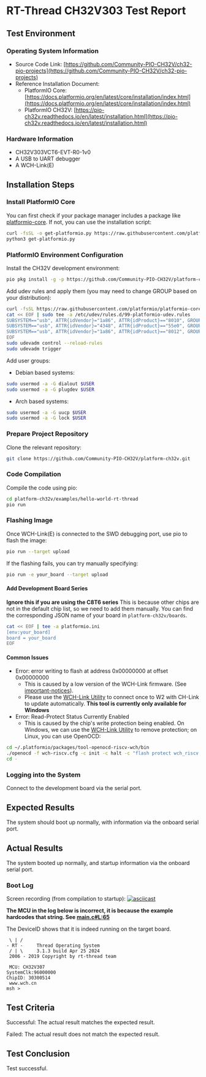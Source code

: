 # RT-Thread CH32V303 Test Report

## Test Environment

### Operating System Information

- Source Code Link: [https://github.com/Community-PIO-CH32V/ch32-pio-projects](https://github.com/Community-PIO-CH32V/ch32-pio-projects)
- Reference Installation Document:
    - PlatformIO Core: [https://docs.platformio.org/en/latest/core/installation/index.html](https://docs.platformio.org/en/latest/core/installation/index.html)
    - PlatformIO CH32V: [https://pio-ch32v.readthedocs.io/en/latest/installation.html](https://pio-ch32v.readthedocs.io/en/latest/installation.html)

### Hardware Information

- CH32V303VCT6-EVT-R0-1v0
- A USB to UART debugger
- A WCH-Link(E)

## Installation Steps

### Install PlatformIO Core

You can first check if your package manager includes a package like [platformio-core](https://archlinux.org/packages/?name=platformio-core). If not, you can use the installation script:

```bash
curl -fsSL -o get-platformio.py https://raw.githubusercontent.com/platformio/platformio-core-installer/master/get-platformio.py
python3 get-platformio.py
```

### PlatformIO Environment Configuration

Install the CH32V development environment:
```bash
pio pkg install -g -p https://github.com/Community-PIO-CH32V/platform-ch32v.git
```

Add udev rules and apply them (you may need to change GROUP based on your distribution):
```bash
curl -fsSL https://raw.githubusercontent.com/platformio/platformio-core/develop/platformio/assets/system/99-platformio-udev.rules | sudo tee /etc/udev/rules.d/99-platformio-udev.rules
cat << EOF | sudo tee -a /etc/udev/rules.d/99-platformio-udev.rules
SUBSYSTEM=="usb", ATTR{idVendor}="1a86", ATTR{idProduct}=="8010", GROUP="plugdev"
SUBSYSTEM=="usb", ATTR{idVendor}="4348", ATTR{idProduct}=="55e0", GROUP="plugdev"
SUBSYSTEM=="usb", ATTR{idVendor}="1a86", ATTR{idProduct}=="8012", GROUP="plugdev"
EOF
sudo udevadm control --reload-rules
sudo udevadm trigger
```

Add user groups:
- Debian based systems:
```bash
sudo usermod -a -G dialout $USER
sudo usermod -a -G plugdev $USER
```
- Arch based systems:
```bash
sudo usermod -a -G uucp $USER
sudo usermod -a -G lock $USER
```

### Prepare Project Repository

Clone the relevant repository:
```bash
git clone https://github.com/Community-PIO-CH32V/platform-ch32v.git
```

### Code Compilation

Compile the code using pio:
```bash
cd platform-ch32v/examples/hello-world-rt-thread
pio run
```

### Flashing Image

Once WCH-Link(E) is connected to the SWD debugging port, use pio to flash the image:
```bash
pio run --target upload
```

If the flashing fails, you can try manually specifying:
```bash
pio run -e your_board --target upload
```

#### Add Development Board Series

**Ignore this if you are using the C8T6 series**
This is because other chips are not in the default chip list, so we need to add them manually.
You can find the corresponding JSON name of your board in `platform-ch32v/boards`.
```bash
cat << EOF | tee -a platformio.ini
[env:your_board]
board = your_board
EOF
```

#### Common Issues

- Error: error writing to flash at address 0x00000000 at offset 0x00000000
    - This is caused by a low version of the WCH-Link firmware. (See [important-notices](https://github.com/Community-PIO-CH32V/platform-ch32v?tab=readme-ov-file#important-notices)).
    - Please use the [WCH-Link Utility](https://www.wch.cn/downloads/WCH-LinkUtility_ZIP.html) to connect once to W2 with CH-Link to update automatically. **This tool is currently only available for Windows**
- Error: Read-Protect Status Currently Enabled
    - This is caused by the chip's write protection being enabled. On Windows, we can use the [WCH-Link Utility](https://www.wch.cn/downloads/WCH-LinkUtility_ZIP.html) to remove protection; on Linux, you can use OpenOCD:
```bash
cd ~/.platformio/packages/tool-openocd-riscv-wch/bin
./openocd -f wch-riscv.cfg -c init -c halt -c "flash protect wch_riscv 0 last  off " -c exit
cd -
```

### Logging into the System

Connect to the development board via the serial port.

## Expected Results

The system should boot up normally, with information via the onboard serial port.

## Actual Results

The system booted up normally, and startup information via the onboard serial port.

### Boot Log

Screen recording (from compilation to startup):
[![asciicast](https://asciinema.org/a/ZZzVWVgkR23b8Zu6MkHA7Ojwd.svg)](https://asciinema.org/a/ZZzVWVgkR23b8Zu6MkHA7Ojwd)

**The MCU in the log below is incorrect, it is because the example hardcodes that string. See [main.c#L:65](https://github.com/Community-PIO-CH32V/platform-ch32v/blob/d9663011522ffa485b465a2dcdcebafa3970bcd1/examples/hello-world-rt-thread/src/main.c#L65)**

The DeviceID shows that it is indeed running on the target board.
```log
 \ | /
- RT -     Thread Operating System
 / | \     3.1.3 build Apr 25 2024
 2006 - 2019 Copyright by rt-thread team

 MCU: CH32V307
SystemClk:96000000
ChipID: 30300514
 www.wch.cn
msh >

```

## Test Criteria

Successful: The actual result matches the expected result.

Failed: The actual result does not match the expected result.

## Test Conclusion

Test successful.
